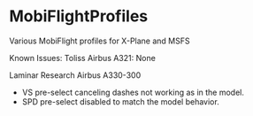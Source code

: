 # MobiFlightProfiles
Various MobiFlight profiles for X-Plane and MSFS

Known Issues:
Toliss Airbus A321: None

Laminar Research Airbus A330-300
  - VS pre-select canceling dashes not working as in the model.
  - SPD pre-select disabled to match the model behavior.
